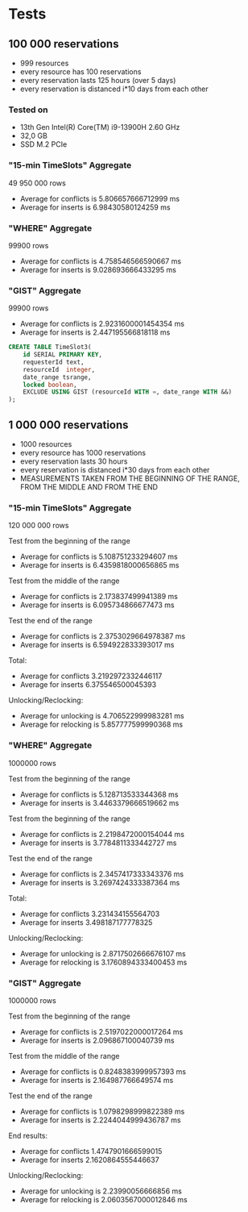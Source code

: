 # Tests

## 100 000 reservations

* 999 resources
* every resource has 100 reservations
* every reservation lasts 125 hours (over 5 days)
* every reservation is distanced i*10 days from each other

### Tested on

* 13th Gen Intel(R) Core(TM) i9-13900H   2.60 GHz
* 32,0 GB
* SSD M.2 PCIe

### "15-min TimeSlots" Aggregate
49 950 000 rows 

* Average for conflicts is 5.806657666712999 ms
* Average for inserts is 6.98430580124259 ms

### "WHERE" Aggregate
99900 rows

* Average for conflicts is 4.758546566590667 ms
* Average for inserts is 9.028693666433295 ms

### "GIST" Aggregate
99900 rows

* Average for conflicts is 2.9231600001454354 ms
* Average for inserts is 2.447195566818118 ms

```sql
CREATE TABLE TimeSlot3(
	id SERIAL PRIMARY KEY,
	requesterId text,
	resourceId  integer,
	date_range tsrange,
	locked boolean,
	EXCLUDE USING GIST (resourceId WITH =, date_range WITH &&)
);
```

## 1 000 000 reservations

* 1000 resources
* every resource has 1000 reservations
* every reservation lasts 30 hours
* every reservation is distanced i*30 days from each other
* MEASUREMENTS TAKEN FROM THE BEGINNING OF THE RANGE, FROM THE MIDDLE AND FROM THE END

### "15-min TimeSlots" Aggregate
120 000 000 rows

Test from the beginning of the range

* Average for conflicts is 5.108751233294607 ms
* Average for inserts is 6.4359818000656865 ms

Test from the middle of the range
* Average for conflicts is 2.173837499941389 ms
* Average for inserts is 6.095734866677473 ms

Test the end of the range
* Average for conflicts is 2.3753029664978387 ms
* Average for inserts is 6.594922833393017 ms

Total:
* Average for conflicts 3.2192972332446117
* Average for inserts 6.375546500045393

Unlocking/Reclocking:
* Average for unlocking is 4.706522999983281 ms
* Average for relocking is 5.857777599990368 ms

### "WHERE" Aggregate
1000000 rows

Test from the beginning of the range
* Average for conflicts is 5.128713533344368 ms
* Average for inserts is 3.4463379666519662 ms

Test from the beginning of the range
* Average for conflicts is 2.2198472000154044 ms
* Average for inserts is 3.7784811333442727 ms

Test the end of the range
* Average for conflicts is 2.3457417333343376 ms
* Average for inserts is 3.2697424333387364 ms

Total:
* Average for conflicts 3.231434155564703
* Average for inserts 3.498187177778325

Unlocking/Reclocking:
* Average for unlocking is 2.8717502666676107 ms
* Average for relocking is 3.1760894333400453 ms

### "GIST" Aggregate
1000000 rows

Test from the beginning of the range
* Average for conflicts is 2.5197022000017264 ms
* Average for inserts is 2.096867100040739 ms

Test from the middle of the range
* Average for conflicts is 0.8248383999957393 ms
* Average for inserts is 2.164987766649574 ms

Test the end of the range
* Average for conflicts is 1.0798298999822389 ms
* Average for inserts is 2.2244044999436787 ms

End results:
* Average for conflicts 1.4747901666599015
* Average for inserts 2.1620864555446637

Unlocking/Reclocking:
* Average for unlocking is 2.23990056666856 ms
* Average for relocking is 2.0603567000012846 ms